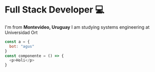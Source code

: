 # Full Stack Developer 💻

I'm from <strong>Montevideo, Uruguay</strong>
I am studying systems engineering at Universidad Ort

```js
const a = {
  bot: "agus"
}
const componente = () => {
  <p>Holi</p>
}
```

